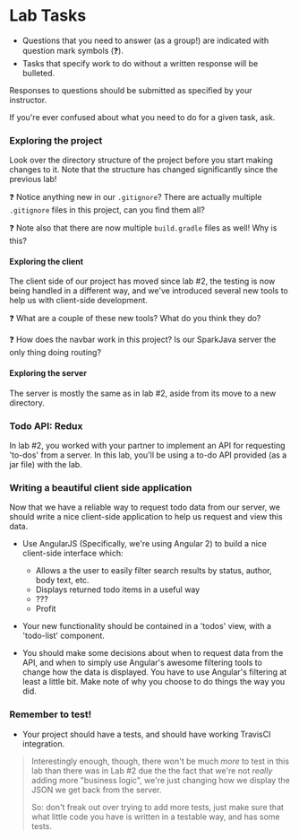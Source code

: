# Lab Tasks

- Questions that you need to answer (as a group!) are indicated with question
mark symbols (:question:).
- Tasks that specify work to do without a written response will be bulleted.

Responses to questions should be submitted as specified by your instructor.

If you're ever confused about what you need to do for a given task, ask.

### Exploring the project

Look over the directory structure of the project before you start making
changes to it. Note that the structure has changed significantly since 
the previous lab!

:question: Notice anything new in our ``.gitignore``? There are actually
multiple ``.gitignore`` files in this project, can you find them all?

:question: Note also that there are now multiple ``build.gradle`` files
as well! Why is this? 

#### Exploring the client

The client side of our project has moved since lab #2, the testing is
now being handled in a different way, and we've introduced several new tools
to help us with client-side development.

:question: What are a couple of these new tools? What do you think they do?

:question: How does the navbar work in this project? Is our SparkJava server
the only thing doing routing?

#### Exploring the server

The server is mostly the same as in lab #2, aside from its move to a new
directory.

### Todo API: Redux

In lab #2, you worked with your partner to implement an API for requesting
'to-dos' from a server. In this lab, you'll be using a to-do API provided
(as a jar file) with the lab.

### Writing a beautiful client side application

Now that we have a reliable way to request todo data from our server,
we should write a nice client-side application to help us request and view
this data.

- Use AngularJS (Specifically, we're using Angular 2) to build a nice
client-side interface which:
    - Allows a the user to easily filter search results by status, author,
      body text, etc.
    - Displays returned todo items in a useful way
    - ???
    - Profit
    
- Your new functionality should be contained in a 'todos' view, with a 'todo-list' component.
    
- You should make some decisions about when to request data from the API,
and when to simply use Angular's awesome filtering tools to change how
the data is displayed. You have to use Angular's filtering at least a little
bit. Make note of why you choose to do things the way you did.

### Remember to test!

- Your project should have a tests, and should have working TravisCI integration.

>Interestingly enough, though, there won't be much _more_ to test in this lab than there 
>was in Lab #2 due the the fact that we're not _really_ adding more "business logic", 
>we're just changing how we display the JSON we get back from the server.
>
>So: don't freak out over trying to add more tests, just make sure that what little code
>you have is written in a testable way, and has some tests.



